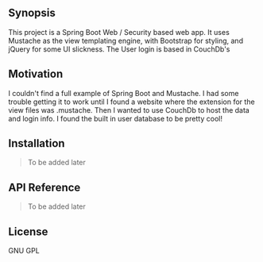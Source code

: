## Synopsis

This project is a Spring Boot Web / Security based web app. It uses Mustache as the view templating engine, with Bootstrap for styling, and jQuery for some UI slickness. The User login is based in CouchDb's

## Motivation

I couldn't find a full example of Spring Boot and Mustache. I had some trouble getting it to work until I found a website where the extension for the view files was .mustache. Then I wanted to use CouchDb to host the data and login info. I found the built in user database to be pretty cool!

## Installation

>To be added later

## API Reference

> To be added later


## License

GNU GPL
